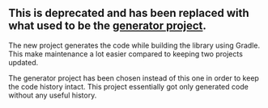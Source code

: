 ## This is deprecated and has been replaced with what used to be the [generator project](https://github.com/freezy/xbmc-jsonrpclib-android).

The new project generates the code while building the library using Gradle. This make maintenance a lot easier compared to
keeping two projects updated.

The generator project has been chosen instead of this one in order to keep the code history intact. This project essentially got only generated code without any useful history.
